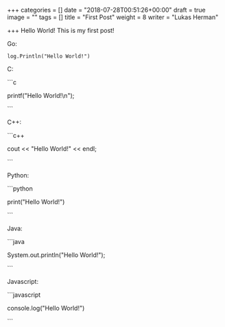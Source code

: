 +++
categories = []
date = "2018-07-28T00:51:26+00:00"
draft = true
image = ""
tags = []
title = "First Post"
weight = 8
writer = "Lukas Herman"

+++
Hello World! This is my first post!

Go:

    log.Println("Hello World!")

C:

\`\`\`c

printf("Hello World!\\n");

\`\`\`

C++:

\`\`\`c++

cout << "Hello World!" << endl;

\`\`\`

Python:

\`\`\`python

print("Hello World!")

\`\`\`

Java:

\`\`\`java

System.out.println("Hello World!");

\`\`\`

Javascript:

\`\`\`javascript

console.log("Hello World!")

\`\`\`